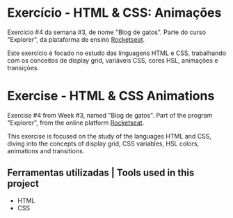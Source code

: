 # Exercício - HTML & CSS: Animações

Exercício #4 da semana #3, de nome "Blog de gatos". Parte do curso "Explorer", da plataforma de ensino [Rocketseat](https://rocketseat.com.br/).

Este exercício é focado no estudo das linguagens HTML e CSS, trabalhando com os conceitos de display grid, variáveis CSS, cores HSL,
animações e transições.

# Exercise - HTML & CSS Animations

Exercise #4 from Week #3, named "Blog de gatos". Part of the program "Explorer", from the online platform [Rocketseat](https://rocketseat.com.br/).

This exercise is focused on the study of the languages HTML and CSS, diving into the concepts of display grid, CSS variables, HSL colors, 
animations and transitions.


## Ferramentas utilizadas | Tools used in this project

- HTML
- CSS
